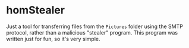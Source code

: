 # homStealer
Just a tool for transferring files from the `Pictures` folder using the SMTP protocol, rather than a malicious "stealer" program. This program was written just for fun, so it's very simple.
